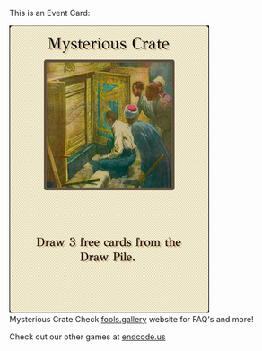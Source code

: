 This is an Event Card: 
 
 ![alt text](Mysterious_Crate.png?raw=true "Event Card")  
 Mysterious Crate 
 Check [fools.gallery](https://fools.gallery/) website for FAQ's and more! 
 
 Check out our other games at [endcode.us](https://endcode.us/)